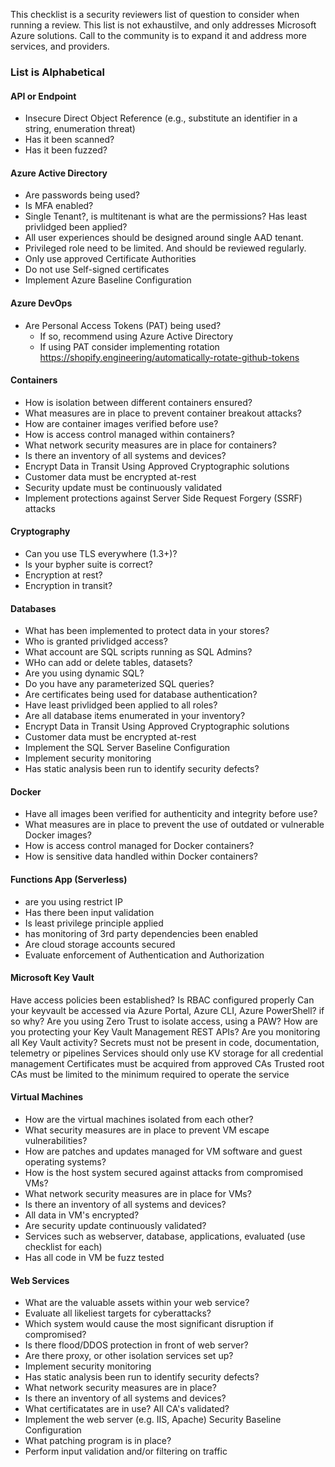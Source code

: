 This checklist is a security reviewers list of question to consider when running a review. This list is not exhaustilve, and only addresses Microsoft Azure solutions. Call to the community is to expand it and address more services, and providers.

### List is Alphabetical 

#### API or Endpoint
- Insecure Direct Object Reference (e.g., substitute an identifier in a string, enumeration threat)
- Has it been scanned?
- Has it been fuzzed?  
 
#### Azure Active Directory
- Are passwords being used? 
- Is MFA enabled?
- Single Tenant?, is multitenant is what are the permissions? Has least privlidged been applied?
- All user experiences should be designed around single AAD tenant.
- Privileged role need to be limited. And should be reviewed regularly. 
- Only use approved Certificate Authorities 
- Do not use Self-signed certificates
- Implement Azure Baseline Configuration

#### Azure DevOps
- Are Personal Access Tokens (PAT) being used?
  - If so, recommend using Azure Active Directory
  - If using PAT consider implementing rotation 
https://shopify.engineering/automatically-rotate-github-tokens
 

#### Containers
- How is isolation between different containers ensured?
- What measures are in place to prevent container breakout attacks?
- How are container images verified before use?
- How is access control managed within containers?
- What network security measures are in place for containers?
- Is there an inventory of all systems and devices? 
- Encrypt Data in Transit Using Approved Cryptographic solutions
- Customer data must be encrypted at-rest
- Security update must be continuously validated
- Implement protections against Server Side Request Forgery (SSRF) attacks
 
#### Cryptography
- Can you use TLS everywhere (1.3+)?
- Is your bypher suite is correct?
- Encryption at rest?
- Encryption in transit? 

#### Databases
- What has been implemented to protect data in your stores? 
- Who is granted privlidged access?
- What account are SQL scripts running as SQL Admins?
- WHo can add or delete tables, datasets? 
- Are you using dynamic SQL?
- Do you have any parameterized SQL queries?
- Are certificates being used for database authentication?
- Have least privlidged been applied to all roles? 
- Are all database items enumerated in your inventory? 
- Encrypt Data in Transit Using Approved Cryptographic solutions
- Customer data must be encrypted at-rest
- Implement the SQL Server Baseline Configuration
- Implement security monitoring
- Has static analysis been run to identify security defects?


#### Docker
- Have all images been verified for authenticity and integrity before use?
- What measures are in place to prevent the use of outdated or vulnerable Docker images?
- How is access control managed for Docker containers?
- How is sensitive data handled within Docker containers?

#### Functions App (Serverless)
- are you using restrict IP
- Has there been input validation
- Is least privilege principle applied
- has monitoring of 3rd party dependencies been enabled
- Are cloud storage accounts secured
- Evaluate enforcement of Authentication and Authorization
 

#### Microsoft Key Vault
Have access policies been established?
Is RBAC configured properly
Can your keyvault be accessed via Azure Portal, Azure CLI, Azure PowerShell? if so why? 
Are you using Zero Trust to isolate access, using a PAW?
How are you protecting your Key Vault Management REST APIs?
Are you monitoring all Key Vault activity?
Secrets must not be present in code, documentation, telemetry or pipelines
Services should only use KV storage for all credential management
Certificates must be acquired from approved CAs
Trusted root CAs must be limited to the minimum required to operate the service
 
 
#### Virtual Machines
- How are the virtual machines isolated from each other?
- What security measures are in place to prevent VM escape vulnerabilities?
- How are patches and updates managed for VM software and guest operating systems?
- How is the host system secured against attacks from compromised VMs?
- What network security measures are in place for VMs?
- Is there an inventory of all systems and devices? 
- All data in VM's encrypted?
- Are security update continuously validated?
- Services such as webserver, database, applications, evaluated (use checklist for each)
- Has all code in VM be fuzz tested


#### Web Services
- What are the valuable assets within your web service?
- Evaluate all likeliest targets for cyberattacks?
- Which system would cause the most significant disruption if compromised?
- Is there flood/DDOS protection in front of web server?
- Are there proxy, or other isolation services set up?
- Implement security monitoring
- Has static analysis been run to identify security defects?
- What network security measures are in place?
- Is there an inventory of all systems and devices?
- What certificatates are in use? All CA's validated?
- Implement the web server (e.g. IIS, Apache) Security Baseline Configuration
- What patching program is in place?
- Perform input validation and/or filtering on traffic
 

 
